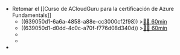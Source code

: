 - Retomar el [[Curso de ACloudGuru para la certificación de Azure Fundamentals]]
	- ((639050d1-6a6a-4858-a88e-cc3000cf2f98)) >[🍅🍅 60min](#agenda-pomo://?t=f-1670402657430-1800%2Cf-1670405775049-1800)
	- ((639050d1-d0dd-4c0c-a70f-f776d08d340d)) >[🍅🍅 60min](#agenda-pomo://?t=f-1670408258237-1800%2Cf-1670410188183-1800)
	-
	-
-